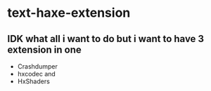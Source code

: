 # text-haxe-extension
## IDK what all i want to do but i want to have 3 extension in one
- Crashdumper
- hxcodec
and
- HxShaders
